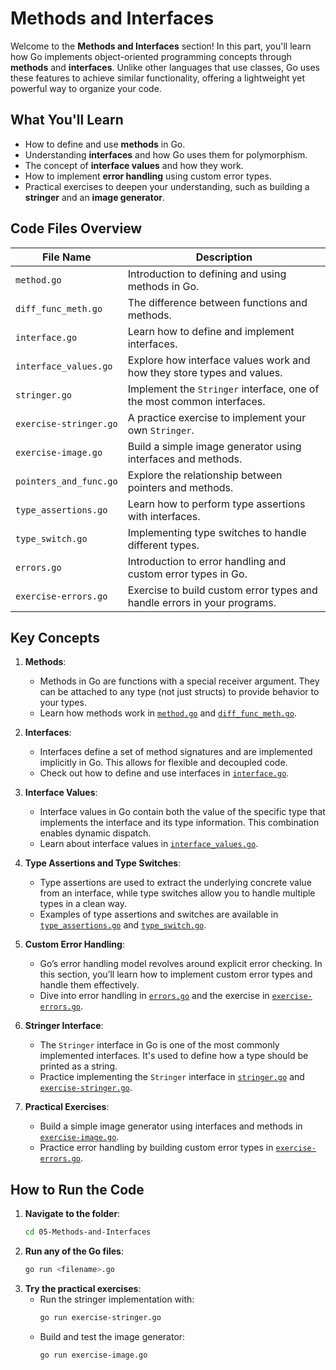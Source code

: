 # Methods and Interfaces

Welcome to the **Methods and Interfaces** section! In this part, you'll learn how Go implements object-oriented programming concepts through **methods** and **interfaces**. Unlike other languages that use classes, Go uses these features to achieve similar functionality, offering a lightweight yet powerful way to organize your code.

## What You'll Learn

- How to define and use **methods** in Go.
- Understanding **interfaces** and how Go uses them for polymorphism.
- The concept of **interface values** and how they work.
- How to implement **error handling** using custom error types.
- Practical exercises to deepen your understanding, such as building a **stringer** and an **image generator**.

## Code Files Overview

| File Name                  | Description                                                              |
|----------------------------|--------------------------------------------------------------------------|
| `method.go`                 | Introduction to defining and using methods in Go.                        |
| `diff_func_meth.go`         | The difference between functions and methods.                            |
| `interface.go`              | Learn how to define and implement interfaces.                            |
| `interface_values.go`       | Explore how interface values work and how they store types and values.   |
| `stringer.go`               | Implement the `Stringer` interface, one of the most common interfaces.   |
| `exercise-stringer.go`      | A practice exercise to implement your own `Stringer`.                    |
| `exercise-image.go`         | Build a simple image generator using interfaces and methods.             |
| `pointers_and_func.go`      | Explore the relationship between pointers and methods.                   |
| `type_assertions.go`        | Learn how to perform type assertions with interfaces.                    |
| `type_switch.go`            | Implementing type switches to handle different types.                    |
| `errors.go`                 | Introduction to error handling and custom error types in Go.             |
| `exercise-errors.go`        | Exercise to build custom error types and handle errors in your programs. |

## Key Concepts

1. **Methods**:
   - Methods in Go are functions with a special receiver argument. They can be attached to any type (not just structs) to provide behavior to your types.
   - Learn how methods work in [`method.go`](./method.go) and [`diff_func_meth.go`](./diff_func_meth.go).

2. **Interfaces**:
   - Interfaces define a set of method signatures and are implemented implicitly in Go. This allows for flexible and decoupled code.
   - Check out how to define and use interfaces in [`interface.go`](./interface.go).

3. **Interface Values**:
   - Interface values in Go contain both the value of the specific type that implements the interface and its type information. This combination enables dynamic dispatch.
   - Learn about interface values in [`interface_values.go`](./interface_values.go).

4. **Type Assertions and Type Switches**:
   - Type assertions are used to extract the underlying concrete value from an interface, while type switches allow you to handle multiple types in a clean way.
   - Examples of type assertions and switches are available in [`type_assertions.go`](./type_assertions.go) and [`type_switch.go`](./type_switch.go).

5. **Custom Error Handling**:
   - Go’s error handling model revolves around explicit error checking. In this section, you’ll learn how to implement custom error types and handle them effectively.
   - Dive into error handling in [`errors.go`](./errors.go) and the exercise in [`exercise-errors.go`](./exercise-errors.go).

6. **Stringer Interface**:
   - The `Stringer` interface in Go is one of the most commonly implemented interfaces. It's used to define how a type should be printed as a string.
   - Practice implementing the `Stringer` interface in [`stringer.go`](./stringer.go) and [`exercise-stringer.go`](./exercise-stringer.go).

7. **Practical Exercises**:
   - Build a simple image generator using interfaces and methods in [`exercise-image.go`](./exercise-image.go).
   - Practice error handling by building custom error types in [`exercise-errors.go`](./exercise-errors.go).

## How to Run the Code

1. **Navigate to the folder**:
   ```bash
   cd 05-Methods-and-Interfaces

2. **Run any of the Go files**:
   ```bash
   go run <filename>.go

3. **Try the practical exercises**:
   - Run the stringer implementation with:
     ```bash
     go run exercise-stringer.go
   - Build and test the image generator:
     ```bash
     go run exercise-image.go
